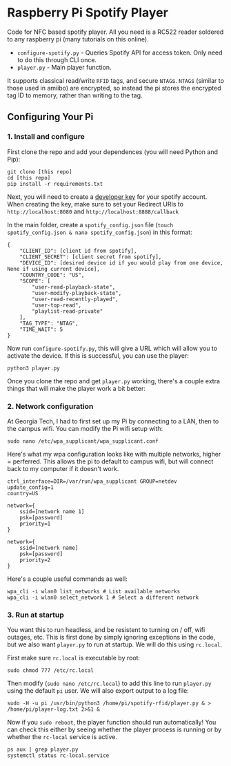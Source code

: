 # Raspberry Pi Spotify Player
Code for NFC based spotify player. All you need is a RC522 reader soldered to any raspberry pi (many tutorials on this online).

- `configure-spotify.py` - Queries Spotify API for access token. Only need to do this through CLI once.
- `player.py` - Main player function. 

It supports classical read/write `RFID` tags, and secure `NTAG`s. `NTAG`s (similar to those used in amiibo) are encrypted, so instead the pi stores the encrypted tag ID to memory, rather than writing to the tag.

## Configuring Your Pi
### 1. Install and configure

First clone the repo and add your dependences (you will need Python and Pip):

``` 
git clone [this repo]
cd [this repo]
pip install -r requirements.txt
```

Next, you will need to create a [developer key](https://developer.spotify.com/dashboard) for your spotify account. When creating the key, make sure to set your Redirect URIs to `http://localhost:8080` and `http://localhost:8888/callback`

In the main folder, create a `spotify_config.json` file (`touch spotify_config.json & nano spotify_config.json`) in this format:

```
{
    "CLIENT_ID": [client id from spotify],
    "CLIENT_SECRET": [client secret from spotify],
    "DEVICE_ID": [desired device id if you would play from one device, None if using current device],
    "COUNTRY_CODE": "US",
    "SCOPE": [
        "user-read-playback-state", 
        "user-modify-playback-state", 
        "user-read-recently-played",
        "user-top-read",
        "playlist-read-private"
    ],
    "TAG_TYPE": "NTAG",
    "TIME_WAIT": 5
}
```

Now run `configure-spotify.py`, this will give a URL which will allow you to activate the device. If this is successful, you can use the player:

```
python3 player.py
```

Once you clone the repo and get `player.py` working, there's a couple extra things that will make the player work a bit better:

### 2. Network configuration

At Georgia Tech, I had to first set up my Pi by connecting to a LAN, then to the campus wifi. You can modify the Pi wifi setup with:

`sudo nano /etc/wpa_supplicant/wpa_supplicant.conf`

Here's what my wpa configuration looks like with multiple networks, higher = perferred. This allows the pi to default to campus wifi, but will connect back to my computer if it doesn't work.

```
ctrl_interface=DIR=/var/run/wpa_supplicant GROUP=netdev
update_config=1
country=US

network={
    ssid=[network name 1]
    psk=[password]
    priority=1
}

network={
    ssid=[network name]
    psk=[password]
    priority=2
}
```

Here's a couple useful commands as well:

```
wpa_cli -i wlan0 list_networks # List available networks
wpa_cli -i wlan0 select_network 1 # Select a different network
```

### 3. Run at startup
You want this to run headless, and be resistent to turning on / off, wifi outages, etc. This is first done by simply ignoring exceptions in the code, but we also want `player.py` to run at startup. We will do this using `rc.local`. 

First make sure `rc.local` is executable by root:

```
sudo chmod 777 /etc/rc.local
```

Then modify (`sudo nano /etc/rc.local`) to add this line to run `player.py` using the default `pi` user. We will also export output to a log file:

```
sudo -H -u pi /usr/bin/python3 /home/pi/spotify-rfid/player.py & > /home/pi/player-log.txt 2>&1 &
```

Now if you `sudo reboot`, the player function should run automatically! You can check this either by seeing whether the player process is running or by whether the `rc-local` service is active.

```
ps aux | grep player.py
systemctl status rc-local.service
```
